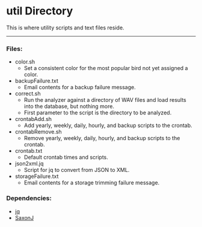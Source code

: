 # util Directory

This is where utility scripts and text files reside.

---

### Files:

* color.sh
	* Set a consistent color for the most popular bird not yet assigned a color.
* backupFailure.txt
	* Email contents for a backup failure message.
* correct.sh
	* Run the analyzer against a directory of WAV files and load results into the database, but nothing more.
	* First parameter to the script is the directory to be analyzed.
* crontabAdd.sh
	* Add yearly, weekly, daily, hourly, and backup scripts to the crontab.
* crontabRemove.sh
	* Remove yearly, weekly, daily, hourly, and backup scripts to the crontab.
* crontab.txt
	* Default crontab times and scripts.
* json2xml.jq
	* Script for jq to convert from JSON to XML.
* storageFailure.txt
	* Email contents for a storage trimming failure message.


### Dependencies:

* [jq](https://jqlang.org)
* [SaxonJ](https://www.saxonica.com/download/java.xml)
